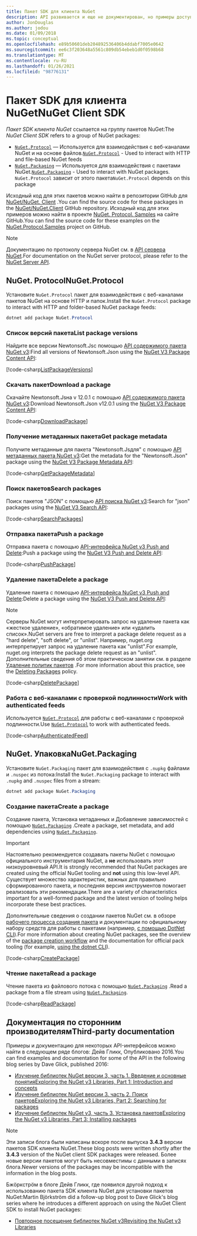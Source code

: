 ```yaml
---
title: Пакет SDK для клиента NuGet
description: API развивается и еще не документирован, но примеры доступны в блоге Дейв Гликк.
author: JonDouglas
ms.author: jodou
ms.date: 01/09/2018
ms.topic: conceptual
ms.openlocfilehash: e89b50601deb204892536406b4ddabf7005e0642
ms.sourcegitcommit: ee6c3f203648a5561c809db54ebeb1d0f0598b68
ms.translationtype: MT
ms.contentlocale: ru-RU
ms.lasthandoff: 01/26/2021
ms.locfileid: "98776131"
---
```

# <a name="nuget-client-sdk"></a><span data-ttu-id="e360d-103">Пакет SDK для клиента NuGet</span><span class="sxs-lookup"><span data-stu-id="e360d-103">NuGet Client SDK</span></span>

<span data-ttu-id="e360d-104">*Пакет SDK клиента NuGet* ссылается на группу пакетов NuGet:</span><span class="sxs-lookup"><span data-stu-id="e360d-104">The *NuGet Client SDK* refers to a group of NuGet packages:</span></span>

* <span data-ttu-id="e360d-105">[`NuGet.Protocol`](https://www.nuget.org/packages/NuGet.Protocol) — Используется для взаимодействия с веб-каналами NuGet и на основе файлов.</span><span class="sxs-lookup"><span data-stu-id="e360d-105">[`NuGet.Protocol`](https://www.nuget.org/packages/NuGet.Protocol) - Used to interact with HTTP and file-based NuGet feeds</span></span>
* <span data-ttu-id="e360d-106">[`NuGet.Packaging`](https://www.nuget.org/packages/NuGet.Packaging) — Используется для взаимодействия с пакетами NuGet.</span><span class="sxs-lookup"><span data-stu-id="e360d-106">[`NuGet.Packaging`](https://www.nuget.org/packages/NuGet.Packaging) - Used to interact with NuGet packages.</span></span> <span data-ttu-id="e360d-107">`NuGet.Protocol` зависит от этого пакета</span><span class="sxs-lookup"><span data-stu-id="e360d-107">`NuGet.Protocol` depends on this package</span></span>

<span data-ttu-id="e360d-108">Исходный код для этих пакетов можно найти в репозитории GitHub для [NuGet/NuGet. Client](https://github.com/NuGet/NuGet.Client) .</span><span class="sxs-lookup"><span data-stu-id="e360d-108">You can find the source code for these packages in the [NuGet/NuGet.Client](https://github.com/NuGet/NuGet.Client) GitHub repository.</span></span>
<span data-ttu-id="e360d-109">Исходный код для этих примеров можно найти в проекте [NuGet. Protocol. Samples](https://github.com/NuGet/Samples/tree/master/NuGetProtocolSamples) на сайте GitHub.</span><span class="sxs-lookup"><span data-stu-id="e360d-109">You can find the source code for these examples on the [NuGet.Protocol.Samples](https://github.com/NuGet/Samples/tree/master/NuGetProtocolSamples) project on GitHub.</span></span>

> [!Note]
> <span data-ttu-id="e360d-110">Документацию по протоколу сервера NuGet см. в [API сервера NuGet](~/api/overview.md).</span><span class="sxs-lookup"><span data-stu-id="e360d-110">For documentation on the NuGet server protocol, please refer to the [NuGet Server API](~/api/overview.md).</span></span>

## <a name="nugetprotocol"></a><span data-ttu-id="e360d-111">NuGet. Protocol</span><span class="sxs-lookup"><span data-stu-id="e360d-111">NuGet.Protocol</span></span>

<span data-ttu-id="e360d-112">Установите `NuGet.Protocol` пакет для взаимодействия с веб-каналами пакетов NuGet на основе HTTP и папок.</span><span class="sxs-lookup"><span data-stu-id="e360d-112">Install the `NuGet.Protocol` package to interact with HTTP and folder-based NuGet package feeds:</span></span>

```ps1
dotnet add package NuGet.Protocol
```

### <a name="list-package-versions"></a><span data-ttu-id="e360d-113">Список версий пакета</span><span class="sxs-lookup"><span data-stu-id="e360d-113">List package versions</span></span>

<span data-ttu-id="e360d-114">Найдите все версии Newtonsoft.Jsс помощью [API содержимого пакета NuGet v3](../api/package-base-address-resource.md#enumerate-package-versions):</span><span class="sxs-lookup"><span data-stu-id="e360d-114">Find all versions of Newtonsoft.Json using the [NuGet V3 Package Content API](../api/package-base-address-resource.md#enumerate-package-versions):</span></span>

[!code-csharp[ListPackageVersions](~/../nuget-samples/NuGetProtocolSamples/Program.cs?name=ListPackageVersions)]

### <a name="download-a-package"></a><span data-ttu-id="e360d-115">Скачать пакет</span><span class="sxs-lookup"><span data-stu-id="e360d-115">Download a package</span></span>

<span data-ttu-id="e360d-116">Скачайте Newtonsoft.Jsна v 12.0.1 с помощью [API содержимого пакета NuGet v3](../api/package-base-address-resource.md):</span><span class="sxs-lookup"><span data-stu-id="e360d-116">Download Newtonsoft.Json v12.0.1 using the [NuGet V3 Package Content API](../api/package-base-address-resource.md):</span></span>

[!code-csharp[DownloadPackage](~/../nuget-samples/NuGetProtocolSamples/Program.cs?name=DownloadPackage)]

### <a name="get-package-metadata"></a><span data-ttu-id="e360d-117">Получение метаданных пакета</span><span class="sxs-lookup"><span data-stu-id="e360d-117">Get package metadata</span></span>

<span data-ttu-id="e360d-118">Получите метаданные для пакета "Newtonsoft.Jsдля" с помощью [API метаданных пакета NuGet v3](../api/registration-base-url-resource.md):</span><span class="sxs-lookup"><span data-stu-id="e360d-118">Get the metadata for the "Newtonsoft.Json" package using the [NuGet V3 Package Metadata API](../api/registration-base-url-resource.md):</span></span>

[!code-csharp[GetPackageMetadata](~/../nuget-samples/NuGetProtocolSamples/Program.cs?name=GetPackageMetadata)]

### <a name="search-packages"></a><span data-ttu-id="e360d-119">Поиск пакетов</span><span class="sxs-lookup"><span data-stu-id="e360d-119">Search packages</span></span>

<span data-ttu-id="e360d-120">Поиск пакетов "JSON" с помощью [API поиска NuGet v3](../api/search-query-service-resource.md):</span><span class="sxs-lookup"><span data-stu-id="e360d-120">Search for "json" packages using the [NuGet V3 Search API](../api/search-query-service-resource.md):</span></span>

[!code-csharp[SearchPackages](~/../nuget-samples/NuGetProtocolSamples/Program.cs?name=SearchPackages)]

### <a name="push-a-package"></a><span data-ttu-id="e360d-121">Отправка пакета</span><span class="sxs-lookup"><span data-stu-id="e360d-121">Push a package</span></span>

<span data-ttu-id="e360d-122">Отправка пакета с помощью [API-интерфейса NuGet v3 Push and Delete](../api/package-publish-resource.md):</span><span class="sxs-lookup"><span data-stu-id="e360d-122">Push a package using the [NuGet V3 Push and Delete API](../api/package-publish-resource.md):</span></span>

[!code-csharp[PushPackage](~/../nuget-samples/NuGetProtocolSamples/Program.cs?name=PushPackage)]

### <a name="delete-a-package"></a><span data-ttu-id="e360d-123">Удаление пакета</span><span class="sxs-lookup"><span data-stu-id="e360d-123">Delete a package</span></span>

<span data-ttu-id="e360d-124">Удаление пакета с помощью [API-интерфейса NuGet v3 Push and Delete](../api/package-publish-resource.md):</span><span class="sxs-lookup"><span data-stu-id="e360d-124">Delete a package using the [NuGet V3 Push and Delete API](../api/package-publish-resource.md):</span></span>

> [!Note]
> <span data-ttu-id="e360d-125">Серверы NuGet могут интерпретировать запрос на удаление пакета как «жесткое удаление», «обратимое удаление» или «удалить список».</span><span class="sxs-lookup"><span data-stu-id="e360d-125">NuGet servers are free to interpret a package delete request as a "hard delete", "soft delete", or "unlist".</span></span>
> <span data-ttu-id="e360d-126">Например, nuget.org интерпретирует запрос на удаление пакета как "unlist".</span><span class="sxs-lookup"><span data-stu-id="e360d-126">For example, nuget.org interprets the package delete request as an "unlist".</span></span> <span data-ttu-id="e360d-127">Дополнительные сведения об этом практическом занятии см. в разделе [Удаление политик пакетов](../nuget-org/policies/deleting-packages.md) .</span><span class="sxs-lookup"><span data-stu-id="e360d-127">For more information about this practice, see the [Deleting Packages](../nuget-org/policies/deleting-packages.md) policy.</span></span>

[!code-csharp[DeletePackage](~/../nuget-samples/NuGetProtocolSamples/Program.cs?name=DeletePackage)]

### <a name="work-with-authenticated-feeds"></a><span data-ttu-id="e360d-128">Работа с веб-каналами с проверкой подлинности</span><span class="sxs-lookup"><span data-stu-id="e360d-128">Work with authenticated feeds</span></span>

<span data-ttu-id="e360d-129">Используется [`NuGet.Protocol`](https://www.nuget.org/packages/NuGet.Protocol) для работы с веб-каналами с проверкой подлинности.</span><span class="sxs-lookup"><span data-stu-id="e360d-129">Use [`NuGet.Protocol`](https://www.nuget.org/packages/NuGet.Protocol) to work with authenticated feeds.</span></span>

[!code-csharp[AuthenticatedFeed](~/../nuget-samples/NuGetProtocolSamples/Program.cs?name=AuthenticatedFeed)]

## <a name="nugetpackaging"></a><span data-ttu-id="e360d-130">NuGet. Упаковка</span><span class="sxs-lookup"><span data-stu-id="e360d-130">NuGet.Packaging</span></span>

<span data-ttu-id="e360d-131">Установите `NuGet.Packaging` пакет для взаимодействия с `.nupkg` файлами и `.nuspec` из потока:</span><span class="sxs-lookup"><span data-stu-id="e360d-131">Install the `NuGet.Packaging` package to interact with `.nupkg` and `.nuspec` files from a stream:</span></span>

```ps1
dotnet add package NuGet.Packaging
```

### <a name="create-a-package"></a><span data-ttu-id="e360d-132">Создание пакета</span><span class="sxs-lookup"><span data-stu-id="e360d-132">Create a package</span></span>

<span data-ttu-id="e360d-133">Создание пакета, Установка метаданных и Добавление зависимостей с помощью [`NuGet.Packaging`](https://www.nuget.org/packages/NuGet.Packaging) .</span><span class="sxs-lookup"><span data-stu-id="e360d-133">Create a package, set metadata, and add dependencies using [`NuGet.Packaging`](https://www.nuget.org/packages/NuGet.Packaging).</span></span>

> [!IMPORTANT]
> <span data-ttu-id="e360d-134">Настоятельно рекомендуется создавать пакеты NuGet с помощью официального инструментария NuGet, а **не** использовать этот низкоуровневый API.</span><span class="sxs-lookup"><span data-stu-id="e360d-134">It is strongly recommended that NuGet packages are created using the official NuGet tooling and **not** using this low-level API.</span></span> <span data-ttu-id="e360d-135">Существует множество характеристик, важных для правильно сформированного пакета, и последняя версия инструментов помогает реализовать эти рекомендации.</span><span class="sxs-lookup"><span data-stu-id="e360d-135">There are a variety of characteristics important for a well-formed package and the latest version of tooling helps incorporate these best practices.</span></span>
> 
> <span data-ttu-id="e360d-136">Дополнительные сведения о создании пакетов NuGet см. в обзоре [рабочего процесса создания пакета](../create-packages/overview-and-workflow.md) и документации по официальному набору средств для работы с пакетами (например, [с помощью DotNet CLI](../create-packages/creating-a-package-dotnet-cli.md)).</span><span class="sxs-lookup"><span data-stu-id="e360d-136">For more information about creating NuGet packages, see the overview of the [package creation workflow](../create-packages/overview-and-workflow.md) and the documentation for official pack tooling (for example, [using the dotnet CLI](../create-packages/creating-a-package-dotnet-cli.md)).</span></span>

[!code-csharp[CreatePackage](~/../nuget-samples/NuGetProtocolSamples/Program.cs?name=CreatePackage)]

### <a name="read-a-package"></a><span data-ttu-id="e360d-137">Чтение пакета</span><span class="sxs-lookup"><span data-stu-id="e360d-137">Read a package</span></span>

<span data-ttu-id="e360d-138">Чтение пакета из файлового потока с помощью [`NuGet.Packaging`](https://www.nuget.org/packages/NuGet.Packaging) .</span><span class="sxs-lookup"><span data-stu-id="e360d-138">Read a package from a file stream using [`NuGet.Packaging`](https://www.nuget.org/packages/NuGet.Packaging).</span></span>

[!code-csharp[ReadPackage](~/../nuget-samples/NuGetProtocolSamples/Program.cs?name=ReadPackage)]

## <a name="third-party-documentation"></a><span data-ttu-id="e360d-139">Документация по сторонним производителям</span><span class="sxs-lookup"><span data-stu-id="e360d-139">Third-party documentation</span></span>

<span data-ttu-id="e360d-140">Примеры и документацию для некоторых API-интерфейсов можно найти в следующем ряде блогов: Дейв Гликк, Опубликовано 2016.</span><span class="sxs-lookup"><span data-stu-id="e360d-140">You can find examples and documentation for some of the API in the following blog series by Dave Glick, published 2016:</span></span>

- [<span data-ttu-id="e360d-141">Изучение библиотек NuGet версии 3, часть 1. Введение и основные понятия</span><span class="sxs-lookup"><span data-stu-id="e360d-141">Exploring the NuGet v3 Libraries, Part 1: Introduction and concepts</span></span>](http://daveaglick.com/posts/exploring-the-nuget-v3-libraries-part-1)
- [<span data-ttu-id="e360d-142">Изучение библиотек NuGet версии 3. часть 2. Поиск пакетов</span><span class="sxs-lookup"><span data-stu-id="e360d-142">Exploring the NuGet v3 Libraries, Part 2: Searching for packages</span></span>](http://daveaglick.com/posts/exploring-the-nuget-v3-libraries-part-2)
- [<span data-ttu-id="e360d-143">Изучение библиотек NuGet v3, часть 3. Установка пакетов</span><span class="sxs-lookup"><span data-stu-id="e360d-143">Exploring the NuGet v3 Libraries, Part 3: Installing packages</span></span>](http://daveaglick.com/posts/exploring-the-nuget-v3-libraries-part-3)

> [!Note]
> <span data-ttu-id="e360d-144">Эти записи блога были написаны вскоре после выпуска **3.4.3** версии пакетов SDK клиента NuGet.</span><span class="sxs-lookup"><span data-stu-id="e360d-144">These blog posts were written shortly after the **3.4.3** version of the NuGet client SDK packages were released.</span></span>
> <span data-ttu-id="e360d-145">Более новые версии пакетов могут быть несовместимы с данными в записях блога.</span><span class="sxs-lookup"><span data-stu-id="e360d-145">Newer versions of the packages may be incompatible with the information in the blog posts.</span></span>

<span data-ttu-id="e360d-146">Бжöркстрöм в блоге Дейв Гликк, где появился другой подход к использованию пакета SDK клиента NuGet для установки пакетов NuGet:</span><span class="sxs-lookup"><span data-stu-id="e360d-146">Martin Björkström did a follow-up blog post to Dave Glick's blog series where he introduces a different approach on using the NuGet Client SDK to install NuGet packages:</span></span>

- [<span data-ttu-id="e360d-147">Повторное посещение библиотек NuGet v3</span><span class="sxs-lookup"><span data-stu-id="e360d-147">Revisiting the NuGet v3 Libraries</span></span>](https://martinbjorkstrom.com/posts/2018-09-19-revisiting-nuget-client-libraries)
